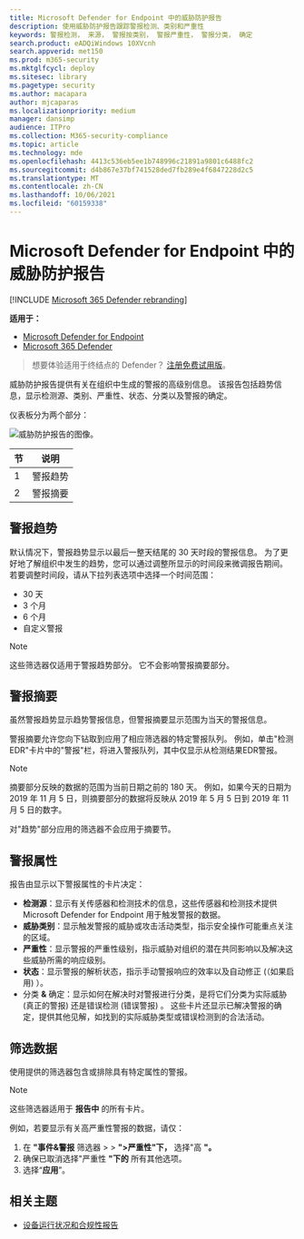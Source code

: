 ```yaml
---
title: Microsoft Defender for Endpoint 中的威胁防护报告
description: 使用威胁防护报告跟踪警报检测、类别和严重性
keywords: 警报检测， 来源， 警报按类别， 警报严重性， 警报分类， 确定
search.product: eADQiWindows 10XVcnh
search.appverid: met150
ms.prod: m365-security
ms.mktglfcycl: deploy
ms.sitesec: library
ms.pagetype: security
ms.author: macapara
author: mjcaparas
ms.localizationpriority: medium
manager: dansimp
audience: ITPro
ms.collection: M365-security-compliance
ms.topic: article
ms.technology: mde
ms.openlocfilehash: 4413c536eb5ee1b748996c21891a9801c6488fc2
ms.sourcegitcommit: d4b867e37bf741528ded7fb289e4f6847228d2c5
ms.translationtype: MT
ms.contentlocale: zh-CN
ms.lasthandoff: 10/06/2021
ms.locfileid: "60159338"
---
```

# <a name="threat-protection-report-in-microsoft-defender-for-endpoint"></a>Microsoft Defender for Endpoint 中的威胁防护报告

[!INCLUDE [Microsoft 365 Defender rebranding](../../includes/microsoft-defender.md)]


**适用于：**
- [Microsoft Defender for Endpoint](https://go.microsoft.com/fwlink/p/?linkid=2154037)
- [Microsoft 365 Defender](https://go.microsoft.com/fwlink/?linkid=2118804)

> 想要体验适用于终结点的 Defender？ [注册免费试用版](https://signup.microsoft.com/create-account/signup?products=7f379fee-c4f9-4278-b0a1-e4c8c2fcdf7e&ru=https://aka.ms/MDEp2OpenTrial?ocid=docs-wdatp-pullalerts-abovefoldlink)。

威胁防护报告提供有关在组织中生成的警报的高级别信息。 该报告包括趋势信息，显示检测源、类别、严重性、状态、分类以及警报的确定。

仪表板分为两个部分：

![威胁防护报告的图像。](images/threat-protection-reports.png)

节|说明
---|---
1|警报趋势
2|警报摘要

## <a name="alert-trends"></a>警报趋势
默认情况下，警报趋势显示以最后一整天结尾的 30 天时段的警报信息。 为了更好地了解组织中发生的趋势，您可以通过调整所显示的时间段来微调报告期间。 若要调整时间段，请从下拉列表选项中选择一个时间范围：

- 30 天
- 3 个月
- 6 个月
- 自定义警报

> [!NOTE]
> 这些筛选器仅适用于警报趋势部分。 它不会影响警报摘要部分。

## <a name="alert-summary"></a>警报摘要

虽然警报趋势显示趋势警报信息，但警报摘要显示范围为当天的警报信息。

 警报摘要允许您向下钻取到应用了相应筛选器的特定警报队列。 例如，单击"检测EDR"卡片中的"警报"栏，将进入警报队列，其中仅显示从检测结果EDR警报。

> [!NOTE]
> 摘要部分反映的数据的范围为当前日期之前的 180 天。 例如，如果今天的日期为 2019 年 11 月 5 日，则摘要部分的数据将反映从 2019 年 5 月 5 日到 2019 年 11 月 5 日的数字。
>
> 对"趋势"部分应用的筛选器不会应用于摘要节。

## <a name="alert-attributes"></a>警报属性

报告由显示以下警报属性的卡片决定：

- **检测源**：显示有关传感器和检测技术的信息，这些传感器和检测技术提供 Microsoft Defender for Endpoint 用于触发警报的数据。
- **威胁类别**：显示触发警报的威胁或攻击活动类型，指示安全操作可能重点关注的区域。
- **严重性**：显示警报的严重性级别，指示威胁对组织的潜在共同影响以及解决这些威胁所需的响应级别。
- **状态**：显示警报的解析状态，指示手动警报响应的效率以及自动修正 (（如果启用) ）。
- 分类 **&** 确定：显示如何在解决时对警报进行分类，是将它们分类为实际威胁 (真正的警报) 还是错误检测 (错误警报) 。 这些卡片还显示已解决警报的确定，提供其他见解，如找到的实际威胁类型或错误检测到的合法活动。

## <a name="filter-data"></a>筛选数据

使用提供的筛选器包含或排除具有特定属性的警报。

> [!NOTE]
> 这些筛选器适用于 **报告中** 的所有卡片。

例如，若要显示有关高严重性警报的数据，请仅：

1. 在 **"事件&警报** 筛选器 \>  \> **">严重性"下，** 选择"高 **"。**
2. 确保已取消选择"严重性 **"下的** 所有其他选项。
3. 选择“**应用**”。

## <a name="related-topic"></a>相关主题

- [设备运行状况和合规性报告](machine-reports.md)
